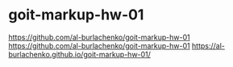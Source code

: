 # goit-markup-hw-01
https://github.com/al-burlachenko/goit-markup-hw-01
https://github.com/al-burlachenko/goit-markup-hw-01
https://al-burlachenko.github.io/goit-markup-hw-01/